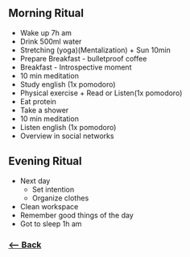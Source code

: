 ## Morning Ritual

- Wake up 7h am
- Drink 500ml water
- Stretching (yoga)(Mentalization) + Sun 10min
- Prepare Breakfast - bulletproof coffee
- Breakfast - Introspective moment
- 10 min meditation
- Study english (1x pomodoro)
- Physical exercise + Read or Listen(1x pomodoro)
- Eat protein
- Take a shower
- 10 min meditation
- Listen english (1x pomodoro)
- Overview in social networks

## Evening Ritual

- Next day
  - Set intention
  - Organize clothes
- Clean workspace
- Remember good things of the day
- Got to sleep 1h am

### [<-- Back](https://github.com/afonsopacifer/2017-goals)
